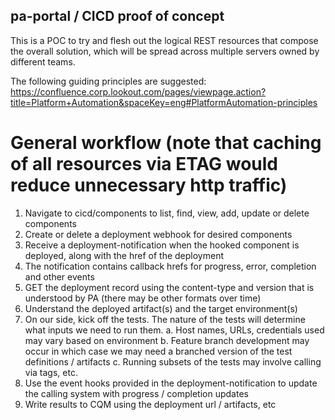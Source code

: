 pa-portal / CICD proof of concept
---------------------------------

This is a POC to try and flesh out the logical REST resources that compose the overall solution, which will be
spread across multiple servers owned by different teams.

The following guiding principles are suggested:
https://confluence.corp.lookout.com/pages/viewpage.action?title=Platform+Automation&spaceKey=eng#PlatformAutomation-principles

# General workflow (note that caching of all resources via ETAG would reduce unnecessary http traffic)

1. Navigate to cicd/components to list, find, view, add, update or delete components
2. Create or delete a deployment webhook for desired components
3. Receive a deployment-notification when the hooked component is deployed, along with the href of the deployment
4. The notification contains callback hrefs for progress, error, completion and other events
5. GET the deployment record using the content-type and version that is understood by PA (there may be other formats over time)
6. Understand the deployed artifact(s) and the target environment(s)
7. On our side, kick off the tests. The nature of the tests will determine what inputs we need to run them.
    a. Host names, URLs, credentials used may vary based on environment
    b. Feature branch development may occur in which case we may need a branched version of the test definitions / artifacts
    c. Running subsets of the tests may involve calling via tags, etc.
8. Use the event hooks provided in the deployment-notification to update the calling system with progress / completion updates
9. Write results to CQM using the deployment url / artifacts, etc